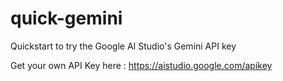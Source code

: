 # quick-gemini
Quickstart to try the Google AI Studio's Gemini API key

Get your own API Key here : https://aistudio.google.com/apikey
